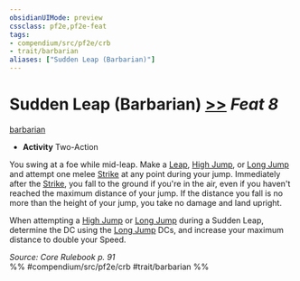 ```yaml
---
obsidianUIMode: preview
cssclass: pf2e,pf2e-feat
tags:
- compendium/src/pf2e/crb
- trait/barbarian
aliases: ["Sudden Leap (Barbarian)"]
---
```

# Sudden Leap (Barbarian)  [>>](../../rules/core-rulebook/chapter-9-playing-the-game.md#Actions "Two-Action") *Feat 8*  
[barbarian](../../rules/traits/barbarian.md)  

- **Activity** Two-Action

You swing at a foe while mid-leap. Make a [Leap](../../rules/actions/leap.md), [High Jump](../../rules/actions/high-jump.md), or [Long Jump](../../rules/actions/long-jump.md) and attempt one melee [Strike](../../rules/actions/strike.md) at any point during your jump. Immediately after the [Strike](../../rules/actions/strike.md), you fall to the ground if you're in the air, even if you haven't reached the maximum distance of your jump. If the distance you fall is no more than the height of your jump, you take no damage and land upright.

When attempting a [High Jump](../../rules/actions/high-jump.md) or [Long Jump](../../rules/actions/long-jump.md) during a Sudden Leap, determine the DC using the [Long Jump](../../rules/actions/long-jump.md) DCs, and increase your maximum distance to double your Speed.

*Source: Core Rulebook p. 91*  
%% #compendium/src/pf2e/crb #trait/barbarian %%